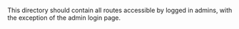 This directory should contain all routes accessible by logged in admins, with the exception of the admin login page.

